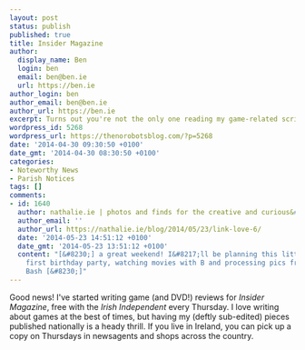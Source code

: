 ```yaml
---
layout: post
status: publish
published: true
title: Insider Magazine
author:
  display_name: Ben
  login: ben
  email: ben@ben.ie
  url: https://ben.ie
author_login: ben
author_email: ben@ben.ie
author_url: https://ben.ie
excerpt: Turns out you're not the only one reading my game-related scribblings :-)
wordpress_id: 5268
wordpress_url: https://thenorobotsblog.com/?p=5268
date: '2014-04-30 09:30:50 +0100'
date_gmt: '2014-04-30 08:30:50 +0100'
categories:
- Noteworthy News
- Parish Notices
tags: []
comments:
- id: 1640
  author: nathalie.ie | photos and finds for the creative and curious&#058; Link Love
  author_email: ''
  author_url: https://nathalie.ie/blog/2014/05/23/link-love-6/
  date: '2014-05-23 14:51:12 +0100'
  date_gmt: '2014-05-23 13:51:12 +0100'
  content: "[&#8230;] a great weekend! I&#8217;ll be planning this little lady&#8216;s
    first birthday party, watching movies with B and processing pics from this pretty
    Bash [&#8230;]"
---
```

<p>Good news! I've started writing game (and DVD!) reviews for<em> Insider Magazine</em>, free with the <em>Irish Independent</em> every Thursday. I love writing about games at the best of times, but having my (deftly sub-edited) pieces published nationally is a heady thrill. If you live in Ireland, you can pick up a copy on Thursdays in newsagents and shops across the country.</p>
